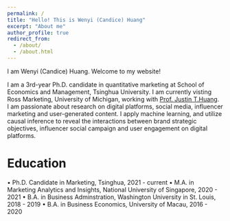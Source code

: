 ```yaml
---
permalink: /
title: "Hello! This is Wenyi (Candice) Huang"
excerpt: "About me"
author_profile: true
redirect_from: 
  - /about/
  - /about.html
---
```


I am Wenyi (Candice) Huang. Welcome to my website!

I am a 3rd-year Ph.D. candidate in quantitative marketing at School of Economics and Management, Tsinghua University. I am currently visting Ross Marketing, University of Michigan, working with [Prof. Justin T.Huang](https://www.justinthuang.com/).
​
I am passionate about research on digital platforms, social media, influencer marketing and user-generated content. I apply machine learning, and utilize causal inference to reveal the interactions between brand strategic objectives, influencer social campaign and user engagement on digital platforms.

Education
======
• Ph.D. Candidate in Marketing, Tsinghua, 2021 - current
• M.A. in Marketing Analytics and Insights, National University of Singapore, 2020 - 2021
• B.A. in Business Adminstration, Washington University in St. Louis, 2018 - 2019
• B.A. in Business Economics, University of Macau, 2016 - 2020

